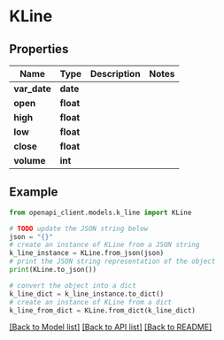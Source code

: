 # KLine


## Properties

Name | Type | Description | Notes
------------ | ------------- | ------------- | -------------
**var_date** | **date** |  | 
**open** | **float** |  | 
**high** | **float** |  | 
**low** | **float** |  | 
**close** | **float** |  | 
**volume** | **int** |  | 

## Example

```python
from openapi_client.models.k_line import KLine

# TODO update the JSON string below
json = "{}"
# create an instance of KLine from a JSON string
k_line_instance = KLine.from_json(json)
# print the JSON string representation of the object
print(KLine.to_json())

# convert the object into a dict
k_line_dict = k_line_instance.to_dict()
# create an instance of KLine from a dict
k_line_from_dict = KLine.from_dict(k_line_dict)
```
[[Back to Model list]](../README.md#documentation-for-models) [[Back to API list]](../README.md#documentation-for-api-endpoints) [[Back to README]](../README.md)



